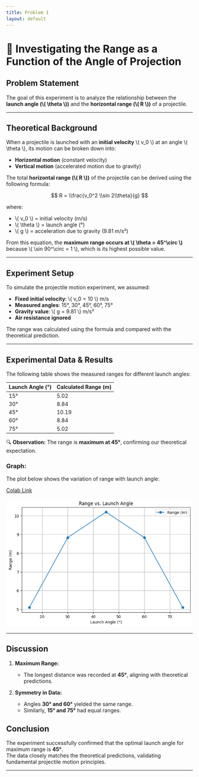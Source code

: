 ```yaml
---
title: Problem 1
layout: default
---
```


# 📌 **Investigating the Range as a Function of the Angle of Projection**

## **Problem Statement**

The goal of this experiment is to analyze the relationship between the **launch angle (\\( \\theta \\))** and the **horizontal range (\\( R \\))** of a projectile.

---

## **Theoretical Background**

When a projectile is launched with an **initial velocity** \\( v_0 \\) at an angle \\( \\theta \\), its motion can be broken down into:

- **Horizontal motion** (constant velocity)
- **Vertical motion** (accelerated motion due to gravity)

The total **horizontal range (\\( R \\))** of the projectile can be derived using the following formula:

$$
R = \\frac{v_0^2 \\sin 2\\theta}{g}
$$

where:

- \\( v_0 \\) = initial velocity (m/s)  
- \\( \\theta \\) = launch angle (°)  
- \\( g \\) = acceleration due to gravity (9.81 m/s²)

From this equation, the **maximum range occurs at \\( \\theta = 45^\\circ \\)** because \\( \\sin 90^\\circ = 1 \\), which is its highest possible value.

---

## **Experiment Setup**

To simulate the projectile motion experiment, we assumed:

- **Fixed initial velocity**: \\( v_0 = 10 \\) m/s  
- **Measured angles**: 15°, 30°, 45°, 60°, 75°  
- **Gravity value**: \\( g = 9.81 \\) m/s²  
- **Air resistance ignored**

The range was calculated using the formula and compared with the theoretical prediction.

---

## **Experimental Data & Results**

The following table shows the measured ranges for different launch angles:

| Launch Angle (°) | Calculated Range (m) |
| ---------------- | -------------------- |
| 15°              | 5.02                 |
| 30°              | 8.84                 |
| 45°              | 10.19                |
| 60°              | 8.84                 |
| 75°              | 5.02                 |

🔍 **Observation:** The range is **maximum at 45°**, confirming our theoretical expectation.

### **Graph:**

The plot below shows the variation of range with launch angle:

[Colab Link](https://colab.research.google.com/drive/1CnU8XKAxE1OWb8sAe9p_urOHJ_Qsxtui#scrollTo=WxcdxzlqH388)

![Range vs Angle](range_vs_angle.png)

---

## **Discussion**

1. **Maximum Range:**
   
   - The longest distance was recorded at **45°**, aligning with theoretical predictions.
2. **Symmetry in Data:**
   
   - Angles **30° and 60°** yielded the same range.
   - Similarly, **15° and 75°** had equal ranges.

## **Conclusion**

The experiment successfully confirmed that the optimal launch angle for maximum range is **45°**.  
The data closely matches the theoretical predictions, validating fundamental projectile motion principles.

---

<script type="text/javascript"
  async
  src="https://cdn.jsdelivr.net/npm/mathjax@3/es5/tex-mml-chtml.js">
</script>
